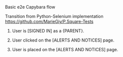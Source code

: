 Basic e2e Capybara flow 

Transition from Python-Selenium implementation https://github.com/MarieGiy/P.Square-Tests

1. User is [SIGNED IN] as a {PARENT}.

2. User clicked on the [ALERTS AND NOTICES] page.

2. User is placed on the [ALERTS AND NOTICES] page.
